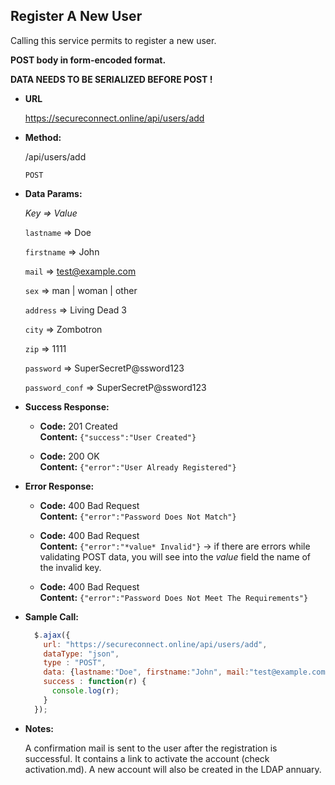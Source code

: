 **Register A New User**
----
Calling this service permits to register a new user.

**POST body in form-encoded format.**

**DATA NEEDS TO BE SERIALIZED BEFORE POST !**

* **URL**

  https://secureconnect.online/api/users/add

* **Method:**
  
  /api/users/add

  `POST`

* **Data Params:**

    *Key => Value*

    `lastname` => Doe

    `firstname` => John

    `mail` => test@example.com

    `sex` => man | woman | other

    `address` => Living Dead 3

    `city` => Zombotron
    
    `zip` => 1111

    `password` => SuperSecretP@ssword123

    `password_conf` => SuperSecretP@ssword123

* **Success Response:**

  * **Code:** 201 Created<br />
    **Content:** `{"success":"User Created"}`

  * **Code:** 200 OK<br/>
    **Content:** `{"error":"User Already Registered"}`
 
* **Error Response:**

  * **Code:** 400 Bad Request<br/>
    **Content:** `{"error":"Password Does Not Match"}`

  * **Code:** 400 Bad Request<br />
    **Content:** `{"error":"*value* Invalid"}` -> if there are errors while validating POST data, you will see into the *value* field the name of the invalid key.

  * **Code:** 400 Bad Request<br />
    **Content:** `{"error":"Password Does Not Meet The Requirements"}`
    
* **Sample Call:**

  ```javascript
    $.ajax({
      url: "https://secureconnect.online/api/users/add",
      dataType: "json",
      type : "POST",
      data: {lastname:"Doe", firstname:"John", mail:"test@example.com", sex:"man", address:"Living Dead 3", city:"Zombotron", zip:"1111", password:"SuperSecr      etP@ssword123", password_conf:"SuperSecretP@ssword123"},
      success : function(r) {
        console.log(r);
      }
    });
  ```

* **Notes:**

    A confirmation mail is sent to the user after the registration is successful. It contains a link to activate the account (check activation.md). A new account will also be created in the LDAP annuary.
